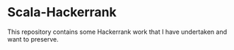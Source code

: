 # Scala-Hackerrank
This repository contains some Hackerrank work that I have undertaken and want to preserve.

